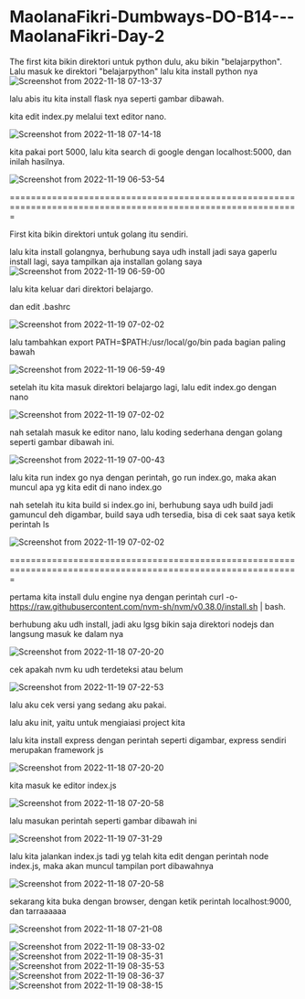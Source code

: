 # MaolanaFikri-Dumbways-DO-B14---MaolanaFikri-Day-2
The first kita bikin direktori untuk python dulu, aku bikin "belajarpython".
Lalu masuk ke direktori "belajarpython"
lalu kita install python nya
![Screenshot from 2022-11-18 07-13-37](https://user-images.githubusercontent.com/118157585/202595451-81caf67c-6487-409b-a3ac-208347034e7b.png)

lalu abis itu kita install flask nya seperti gambar dibawah.

kita edit index.py melalui text editor nano.

![Screenshot from 2022-11-18 07-14-18](https://user-images.githubusercontent.com/118157585/202595525-25483f9a-4a2c-42d7-821f-177271808217.png)

kita pakai port 5000, lalu kita search di google dengan localhost:5000, dan inilah hasilnya.

![Screenshot from 2022-11-19 06-53-54](https://user-images.githubusercontent.com/118157585/202822002-3be17ce2-3b06-4520-86b7-57f06d85c772.png)

=============================================================================================================

First kita bikin direktori untuk golang itu sendiri.

lalu kita install golangnya, berhubung saya udh install jadi saya gaperlu install lagi, saya tampilkan aja installan golang saya
![Screenshot from 2022-11-19 06-59-00](https://user-images.githubusercontent.com/118157585/202822568-02433edf-7b78-48c9-832a-e67a77141532.png)

lalu kita keluar dari direktori belajargo.

dan edit .bashrc 

![Screenshot from 2022-11-19 07-02-02](https://user-images.githubusercontent.com/118157585/202822580-da499731-a352-4f1a-815b-cd3763f051f7.png)


lalu tambahkan export PATH=$PATH:/usr/local/go/bin pada bagian paling bawah


![Screenshot from 2022-11-19 06-59-49](https://user-images.githubusercontent.com/118157585/202822573-bb5ea73e-3926-47f3-aeee-e57f6e4f644d.png)


setelah itu kita masuk direktori belajargo lagi, lalu edit index.go dengan nano


![Screenshot from 2022-11-19 07-02-02](https://user-images.githubusercontent.com/118157585/202822580-da499731-a352-4f1a-815b-cd3763f051f7.png)

nah setalah masuk ke editor nano, lalu koding sederhana dengan golang seperti  gambar dibawah ini.


![Screenshot from 2022-11-19 07-00-43](https://user-images.githubusercontent.com/118157585/202822576-8bb7ed3d-9e37-4604-b193-625b618f7670.png)

lalu kita run index go nya dengan perintah, go run index.go, maka akan muncul apa yg kita edit di nano index.go

nah setelah itu kita build si index.go ini, berhubung saya udh build jadi gamuncul deh digambar, build saya udh tersedia, bisa di cek saat saya ketik perintah ls


![Screenshot from 2022-11-19 07-02-02](https://user-images.githubusercontent.com/118157585/202822580-da499731-a352-4f1a-815b-cd3763f051f7.png)

=============================================================================================================

pertama kita install dulu engine nya dengan perintah curl -o- https://raw.githubusercontent.com/nvm-sh/nvm/v0.38.0/install.sh | bash.

berhubung aku udh install, jadi aku lgsg bikin saja direktori nodejs dan langsung masuk ke dalam nya

![Screenshot from 2022-11-18 07-20-20](https://user-images.githubusercontent.com/118157585/202595526-3e6abd4c-1b5d-4f97-a438-e8f8f7e32275.png)

cek apakah nvm ku udh terdeteksi atau belum

![Screenshot from 2022-11-19 07-22-53](https://user-images.githubusercontent.com/118157585/202823919-335c6129-2836-469c-b5b8-8fbf8105b3cb.png)

lalu aku cek versi yang sedang aku pakai.

lalu aku init, yaitu untuk mengiaiasi project kita

lalu kita install express dengan perintah seperti digambar, express sendiri merupakan framework js

![Screenshot from 2022-11-18 07-20-20](https://user-images.githubusercontent.com/118157585/202595526-3e6abd4c-1b5d-4f97-a438-e8f8f7e32275.png)

kita masuk ke editor index.js 

![Screenshot from 2022-11-18 07-20-58](https://user-images.githubusercontent.com/118157585/202595527-6abb6e79-295a-4779-b2d4-1be85e76654f.png)

lalu masukan perintah seperti gambar dibawah ini

![Screenshot from 2022-11-19 07-31-29](https://user-images.githubusercontent.com/118157585/202824448-3df7d8a5-4301-48ec-a79b-68ff45ac185a.png)

lalu kita jalankan index.js tadi yg telah kita edit dengan perintah node index.js, maka akan muncul tampilan port dibawahnya

![Screenshot from 2022-11-18 07-20-58](https://user-images.githubusercontent.com/118157585/202595527-6abb6e79-295a-4779-b2d4-1be85e76654f.png)

sekarang kita buka dengan browser, dengan ketik perintah localhost:9000, dan tarraaaaaa 

![Screenshot from 2022-11-18 07-21-08](https://user-images.githubusercontent.com/118157585/202595529-3df6122d-69db-4c9b-841e-515224824a35.png)

![Screenshot from 2022-11-19 08-33-02](https://user-images.githubusercontent.com/118157585/202828056-99ed3eea-6d0c-4cbf-a86c-30e18b99b3f3.png)
![Screenshot from 2022-11-19 08-35-31](https://user-images.githubusercontent.com/118157585/202828062-09995302-53a5-4008-b5dd-50adebae44f6.png)
![Screenshot from 2022-11-19 08-35-53](https://user-images.githubusercontent.com/118157585/202828066-5619bcc9-a9ea-4b09-a18d-490a7a75c2eb.png)
![Screenshot from 2022-11-19 08-36-37](https://user-images.githubusercontent.com/118157585/202828067-70109258-9c7b-4742-894b-8023d8803f6b.png)
![Screenshot from 2022-11-19 08-38-15](https://user-images.githubusercontent.com/118157585/202828069-7131e7c6-42d1-484c-b91f-9207cb951d7b.png)

